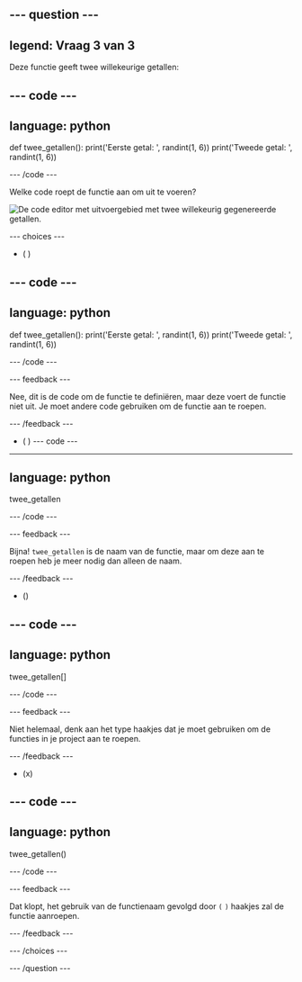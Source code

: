 --- question ---
---
legend: Vraag 3 van 3
---

Deze functie geeft twee willekeurige getallen:

--- code ---
---
language: python
---

def twee_getallen():
  print('Eerste getal: ', randint(1, 6))
  print('Tweede getal: ', randint(1, 6))

--- /code ---

Welke code roept de functie aan om uit te voeren?

![De code editor met uitvoergebied met twee willekeurig gegenereerde getallen.](images/quiz3.png)

--- choices ---

- ( )

--- code ---
---
language: python
---

def twee_getallen():
  print('Eerste getal: ', randint(1, 6))
  print('Tweede getal: ', randint(1, 6))

--- /code ---

 --- feedback ---

 Nee, dit is de code om de functie te definiëren, maar deze voert de functie niet uit. Je moet andere code gebruiken om de functie aan te roepen.

 --- /feedback ---

- ( )
--- code ---
---
language: python
---

twee_getallen

--- /code ---

 --- feedback ---

Bijna! `twee_getallen` is de naam van de functie, maar om deze aan te roepen heb je meer nodig dan alleen de naam.

 --- /feedback ---

- ()

--- code ---
---
language: python
---

twee_getallen[]

--- /code ---

 --- feedback ---

 Niet helemaal, denk aan het type haakjes dat je moet gebruiken om de functies in je project aan te roepen.

 --- /feedback ---

- (x)

--- code ---
---
language: python
---

twee_getallen()

--- /code ---

 --- feedback ---

 Dat klopt, het gebruik van de functienaam gevolgd door `(` `)` haakjes zal de functie aanroepen.

 --- /feedback ---

--- /choices ---

--- /question ---
